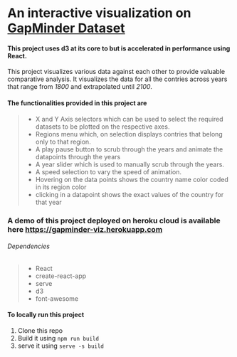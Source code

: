 # An interactive visualization on [GapMinder Dataset](https://www.gapminder.org/data/)

#### This project uses **d3** at its core to but is accelerated in performance using **React**.

This project visualizes various data against each other to provide valuable comparative analysis. It visualizes the data for all the contries across years that range from _1800_ and extrapolated until _2100_.

#### The functionalities provided in this project are

> - X and Y Axis selectors which can be used to select the required datasets to be plotted on the respective axes.
> - Regions menu which, on selection displays contries that belong only to that region.
> - A play pause button to scrub through the years and animate the datapoints through the years
> - A year slider which is used to manually scrub through the years.
> - A speed selection to vary the speed of animation.
> - Hovering on the data points shows the country name color coded in its region color
> - clicking in a datapoint shows the exact values of the country for that year

### A demo of this project deployed on heroku cloud is available here https://gapminder-viz.herokuapp.com

###### Dependencies

> - React
> - create-react-app
> - serve
> - d3
> - font-awesome

#### To locally run this project

1. Clone this repo
2. Build it using `npm run build`
3. serve it using `serve -s build`
